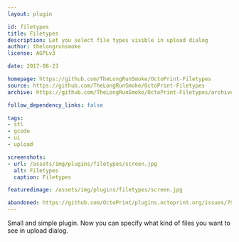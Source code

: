 ```yaml
---
layout: plugin

id: filetypes
title: Filetypes
description: Let you select file types visible in upload dialog
author: thelongrunsmoke
license: AGPLv3

date: 2017-08-23

homepage: https://github.com/TheLongRunSmoke/OctoPrint-Filetypes
source: https://github.com/TheLongRunSmoke/OctoPrint-Filetypes
archive: https://github.com/TheLongRunSmoke/OctoPrint-Filetypes/archive/master.zip

follow_dependency_links: false

tags:
- stl
- gcode
- ui
- upload

screenshots:
- url: /assets/img/plugins/filetypes/screen.jpg
  alt: Filetypes
  caption: Filetypes

featuredimage: /assets/img/plugins/filetypes/screen.jpg

abandoned: https://github.com/OctoPrint/plugins.octoprint.org/issues/796
---
```


Small and simple plugin. Now you can specify what kind of files you want to see in upload dialog.
